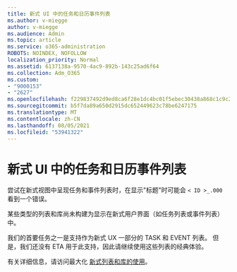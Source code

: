 ```yaml
---
title: 新式 UI 中的任务和日历事件列表
ms.author: v-miegge
author: v-miegge
ms.audience: Admin
ms.topic: article
ms.service: o365-administration
ROBOTS: NOINDEX, NOFOLLOW
localization_priority: Normal
ms.assetid: 6137138a-9570-4ac9-892b-143c25ad6f64
ms.collection: Adm_O365
ms.custom:
- "9000153"
- "2627"
ms.openlocfilehash: f229837492d9ed8ca6f28e1dc4bc01f5ebec30438a868c1c9c25640e4003ccc8
ms.sourcegitcommit: b5f7da89a650d2915dc652449623c78be6247175
ms.translationtype: MT
ms.contentlocale: zh-CN
ms.lasthandoff: 08/05/2021
ms.locfileid: "53941322"
---
```

# <a name="task-and-calendar-event-list-in-modern-ui"></a>新式 UI 中的任务和日历事件列表

尝试在新式视图中呈现任务和事件列表时，在显示"标题"时可能会 `< ID >_.000` 看到一个错误。

某些类型的列表和库尚未构建为显示在新式用户界面（如任务列表或事件列表）中。

我们的首要任务之一是支持作为新式 UX 一部分的 TASK 和 EVENT 列表。 但是，我们还没有 ETA 用于此支持，因此请继续使用这些列表的经典体验。

有关详细信息，请访问最大化 [新式列表和库的使用](https://docs.microsoft.com/sharepoint/dev/transform/modernize-userinterface-lists-and-libraries)。
